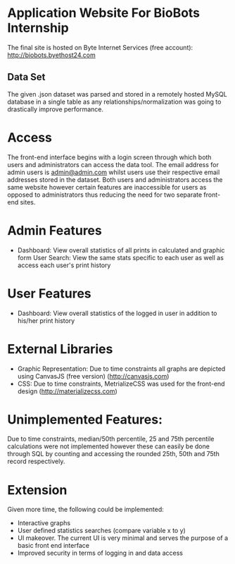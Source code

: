 # Application Website For BioBots Internship

The final site is hosted on Byte Internet Services (free account): http://biobots.byethost24.com

## Data Set
The given .json dataset was parsed and stored in a remotely hosted MySQL database in a single table as any relationships/normalization was going to drastically improve performance. 

# Access
The front-end interface begins with a login screen through which both users and administrators can access the data tool. The email address for admin users is admin@admin.com whilst users use their respective email addresses stored in the dataset. Both users and administrators access the same website however certain features are inaccessible for users as opposed to administrators thus reducing the need for two separate front-end sites.

# Admin Features
- Dashboard: View overall statistics of all prints in calculated and graphic form User Search: View the same stats specific to each user as well as access each user's print history

# User Features
- Dashboard: View overall statistics of the logged in user in addition to his/her print history

# External Libraries
- Graphic Representation: Due to time constraints all graphs are depicted using CanvasJS (free version) (http://canvasjs.com)
- CSS: Due to time constraints, MetrializeCSS was used for the front-end design (http://materializecss.com)

# Unimplemented Features:
Due to time constraints, median/50th percentile, 25 and 75th percentile calculations were not implemented however these can easily be done through SQL by counting and accessing the rounded 25th, 50th and 75th record respectively.

# Extension
Given more time, the following could be implemented:
- Interactive graphs
- User defined statistics searches (compare variable x to y)
- UI makeover. The current UI is very minimal and serves the purpose of a basic front end interface
- Improved security in terms of logging in and data access

